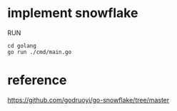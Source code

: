 # implement snowflake 

RUN 
```
cd golang
go run ./cmd/main.go
```

# reference 
https://github.com/godruoyi/go-snowflake/tree/master